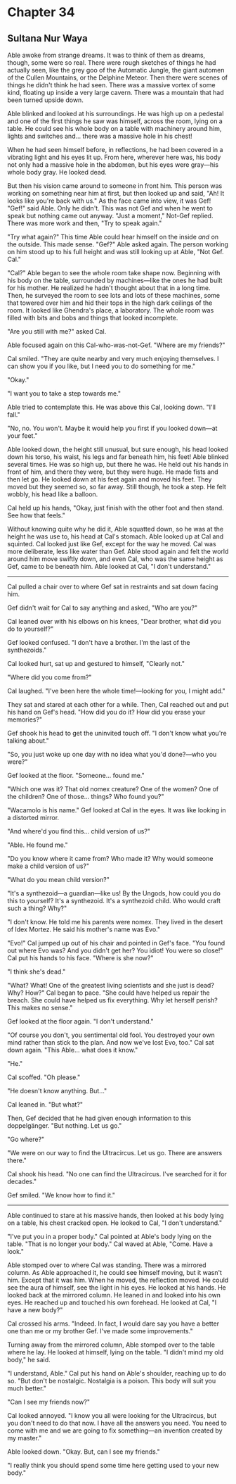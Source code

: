 # Chapter 34

## Sultana Nur Waya

Able awoke from strange dreams. It was to think of them as dreams, though, some were so real. There were rough sketches of things he had actually seen, like the grey goo of the Automatic Jungle, the giant automen of the Cullen Mountains, or the Delphine Meteor. Then there were scenes of things he didn't think he had seen. There was a massive vortex of some kind, floating up inside a very large cavern. There was a mountain that had been turned upside down.

Able blinked and looked at his surroundings. He was high up on a pedestal and one of the first things he saw was himself, across the room, lying on a table. He could see his whole body  on a table with machinery around him, lights and switches and... there was a massive hole in his chest!

When he had seen himself before, in reflections, he had been covered in a vibrating light and his eyes lit up. From here, wherever here was, his body not only had a massive hole in the abdomen, but his eyes were gray—his whole body gray. He looked dead.

But then his vision came around to someone in front him. This person was working on something near him at first, but then looked up and said, "Ah! It looks like you're back with us." As the face came into view, it was Gef! "Gef!" said Able. Only he didn't. This was not Gef and when he went to speak but nothing came out anyway. "Just a moment," Not-Gef replied. There was more work and then, "Try to speak again."

"Try what again?" This time Able could hear himself on the inside *and* on the outside. This made sense. "Gef?" Able asked again. The person working on him stood up to his full height and was still looking up at Able, "Not Gef. Cal."

"Cal?" Able began to see the whole room take shape now. Beginning with his body on the table, surrounded by machines—like the ones he had built for his mother. He realized he hadn't thought about that in a long time. Then, he surveyed the room to see lots and lots of these machines, some that towered over him and hid their tops in the high dark ceilings of the room. It looked like Ghendra's place, a laboratory. The whole room was filled with bits and bobs and things that looked incomplete.

"Are you still with me?" asked Cal.

Able focused again on this Cal-who-was-not-Gef. "Where are my friends?"

Cal smiled. "They are quite nearby and very much enjoying themselves. I can show you if you like, but I need you to do something for me."

"Okay."

"I want you to take a step towards me."

Able tried to contemplate this. He was above this Cal, looking down. "I'll fall."

"No, no. You won't. Maybe it would help you first if you looked down—at your feet."

Able looked down, the height still unusual, but sure enough, his head looked down his torso, his waist, his legs and far beneath him, his feet! Able blinked several times. He was so high up, but there he was. He held out his hands in front of him, and there they were, but they were huge. He made fists and then let go. He looked down at his feet again and moved his feet. They moved but they seemed so, so far away. Still though, he took a step. He felt wobbly, his head like a balloon.

Cal held up his hands, "Okay, just finish with the other foot and then stand. See how that feels."

Without knowing quite why he did it, Able squatted down, so he was at the height he was use to, his head at Cal's stomach. Able looked up at Cal and squinted. Cal looked just like Gef, except for the way he moved. Cal was more deliberate, less like water than Gef. Able stood again and felt the world around him move swiftly down, and even Cal, who was the same height as Gef, came to be beneath him. Able looked at Cal, "I don't understand."

* * *

Cal pulled a chair over to where Gef sat in restraints and sat down facing him.

Gef didn't wait for Cal to say anything and asked, "Who are you?"

Cal leaned over with his elbows on his knees, "Dear brother, what did you do to yourself?"

Gef looked confused. "I don't have a brother. I'm the last of the synthezoids."

Cal looked hurt, sat up and gestured to himself, "Clearly not."

"Where did you come from?"

Cal laughed. "I've been here the whole time!—looking for you, I might add."

They sat and stared at each other for a while. Then, Cal reached out and put his hand on Gef's head. "How did you do it? How did you erase your memories?"

Gef shook his head to get the uninvited touch off. "I don't know what you're talking about."

"So, you just woke up one day with no idea what you'd done?—who you were?"

Gef looked at the floor. "Someone... found me."

"Which one was it? That old nomex creature? One of the women? One of the children? One of those... things? Who found you?"

"Wacamolo is his name." Gef looked at Cal in the eyes. It was like looking in a distorted mirror.

"And where'd you find this... child version of us?"

"Able. He found me."

"Do you know where it came from? Who made it? Why would someone make a child version of us?"

"What do you mean child version?"

"It's a synthezoid—a guardian—like us! By the Ungods, how could you do this to yourself? It's a synthezoid. It's a synthezoid child. Who would craft such a thing? Why?"

"I don't know. He told me his parents were nomex. They lived in the desert of Idex Mortez. He said his mother's name was Evo."

"Evo!" Cal jumped up out of his chair and pointed in Gef's face. "You found out where Evo was? And you didn't get her? You idiot! You were so close!" Cal put his hands to his face. "Where is she now?"

"I think she's dead."

"What? What! One of the greatest living scientists and she just is dead? Why? How?" Cal began to pace. "She could have helped us repair the breach. She could have helped us fix everything. Why let herself perish? This makes no sense."

Gef looked at the floor again. "I don't understand."

"Of course you don't, you sentimental old fool. You destroyed your own mind rather than stick to the plan. And now we've lost Evo, too." Cal sat down again. "This Able... what does it know."

"He."

Cal scoffed. "Oh please."

"He doesn't know anything. But..."

Cal leaned in. "But what?"

Then, Gef decided that he had given enough information to this doppelgänger. "But nothing. Let us go."

"Go where?"

"We were on our way to find the Ultracircus. Let us go. There are answers there."

Cal shook his head. "No one can find the Ultracircus. I've searched for it for decades."

Gef smiled. "We know how to find it."

* * *

Able continued to stare at his massive hands, then looked at his body lying on a table, his chest cracked open. He looked to Cal, "I don't understand."

"I've put you in a proper body." Cal pointed at Able's body lying on the table. "That is no longer your body." Cal waved at Able, "Come. Have a look."

Able stomped over to where Cal was standing. There was a mirrored column. As Able approached it, he could see himself moving, but it wasn't him. Except that it was him. When he moved, the reflection moved. He could see the aura of himself, see the light in his eyes. He looked at his hands. He looked back at the mirrored column. He leaned in and looked into his own eyes. He reached up and touched his own forehead. He looked at Cal, "I have a new body?"

Cal crossed his arms. "Indeed. In fact, I would dare say you have a better one than me or my brother Gef. I've made some improvements."

Turning away from the mirrored column, Able stomped over to the table where he lay. He looked at himself, lying on the table. "I didn't mind my old body," he said.

"I understand, Able." Cal put his hand on Able's shoulder, reaching up to do so. "But don't be nostalgic. Nostalgia is a poison. This body will suit you much better."

"Can I see my friends now?"

Cal looked annoyed. "I know you all were looking for the Ultracircus, but you don't need to do that now. I have all the answers you need. You need to come with me and we are going to fix something—an invention created by my master."

Able looked down. "Okay. But, can I see my friends."

"I really think you should spend some time here getting used to your new body."

